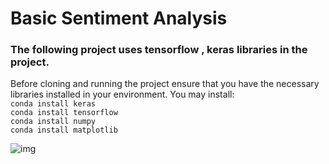 # Basic Sentiment Analysis
### The following project uses tensorflow , keras libraries in the project.
Before cloning and running the project ensure that you have the necessary libraries installed in your environment.
You may install:<br>
```conda install keras```<br>
```conda install tensorflow```<br>
```conda install numpy ```<br>
```conda install matplotlib```<br>

![img](https://github.com/Surajv311/Basic-Sentiment-Analysis-/blob/master/img.jpg)
